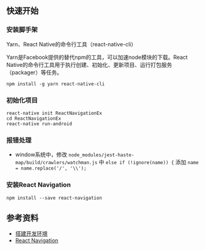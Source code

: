 ## 快速开始 ##

### 安装脚手架 ###

Yarn、React Native的命令行工具（react-native-cli）

Yarn是Facebook提供的替代npm的工具，可以加速node模块的下载。React Native的命令行工具用于执行创建、初始化、更新项目、运行打包服务（packager）等任务。

	npm install -g yarn react-native-cli

### 初始化项目 ###

	react-native init ReactNavigationEx
	cd ReactNavigationEx
	react-native run-android

### 报错处理 ###

- window系统中，修改 `node_modules/jest-haste-map/build/crawlers/watchman.js` 中 `else if (!ignore(name)) {` 添加  `name = name.replace('/', '\\');`


### 安装React Navigation ###

	npm install --save react-navigation


## 参考资料 ##

- [搭建开发环境](http://reactnative.cn/docs/0.42/getting-started.html)
- [React Navigation](https://reactnavigation.org/docs/intro/)



